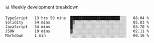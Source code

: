 📊 Weekly development breakdown
<!--START_SECTION:waka-->
```text
TypeScript   13 hrs 50 mins  ██████████████████████░░░   88.04 % 
Solidity     54 mins         █▒░░░░░░░░░░░░░░░░░░░░░░░   05.83 % 
JavaScript   34 mins         █░░░░░░░░░░░░░░░░░░░░░░░░   03.70 % 
JSON         19 mins         ▓░░░░░░░░░░░░░░░░░░░░░░░░   02.11 % 
Markdown     1 min           ░░░░░░░░░░░░░░░░░░░░░░░░░   00.16 % 
```
<!--END_SECTION:waka-->
